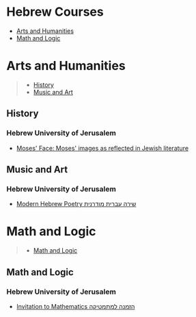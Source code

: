 # Hebrew Courses
 - [Arts and Humanities](#arts-and-humanities)
 - [Math and Logic](#math-and-logic)
# Arts and Humanities
> - [History](#history)
> - [Music and Art](#music-and-art)
## History
### Hebrew University of Jerusalem
 - [Moses' Face: Moses' images as reflected in Jewish literature](https://www.coursera.org/learn/moses)
## Music and Art
### Hebrew University of Jerusalem
 - [Modern Hebrew Poetry   שירה עברית מודרנית](https://www.coursera.org/learn/hebrew-poetry)
# Math and Logic
> - [Math and Logic](#math-and-logic)
## Math and Logic
### Hebrew University of Jerusalem
 - [Invitation to Mathematics     הזמנה למתמטיקה](https://www.coursera.org/learn/introduction-to-math)

